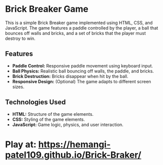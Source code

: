 # Brick Breaker Game

This is a simple Brick Breaker game implemented using HTML, CSS, and JavaScript.  The game features a paddle controlled by the player, a ball that bounces off walls and bricks, and a set of bricks that the player must destroy to win.

## Features

*   **Paddle Control:**  Responsive paddle movement using keyboard input.
*   **Ball Physics:** Realistic ball bouncing off walls, the paddle, and bricks.
*   **Brick Destruction:** Bricks disappear when hit by the ball.
*   **Responsive Design:** (Optional) The game adapts to different screen sizes.

## Technologies Used

*   **HTML:**  Structure of the game elements.
*   **CSS:** Styling of the game elements.
*   **JavaScript:** Game logic, physics, and user interaction.

# Play at: https://hemangi-patel109.github.io/Brick-Braker/
